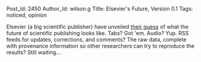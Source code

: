 Post_Id: 2450
Author_Id: wilson.g
Title: Elsevier's Future, Version 0.1
Tags: noticed, opinion

<p>Elsevier (a big scientific publisher) have unveiled <a href="http://blogs.nature.com/news/thegreatbeyond/2009/07/article_of_the_future.html">their guess</a> of what the future of scientific publishing looks like.  Tabs?  Got 'em.  Audio?  Yup. RSS feeds for updates, corrections, and comments? The raw data, complete with provenance information so other researchers can try to reproduce the results?  Still waiting...</p>
